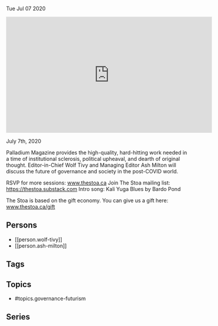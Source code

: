 



Tue Jul 07 2020

<iframe width="560" height="315" src="https://www.youtube.com/embed/3x6kBB9FG7A" title="Governance Futurism w/ Wolf Tivy and Ash Milton" frameborder="0" allow="accelerometer; autoplay; clipboard-write; encrypted-media; gyroscope; picture-in-picture" allowfullscreen ></iframe>

July 7th, 2020

Palladium Magazine provides the high-quality, hard-hitting work needed in a time of institutional sclerosis, political upheaval, and dearth of original thought. Editor-in-Chief Wolf Tivy and Managing Editor Ash Milton will discuss the future of governance and society in the post-COVID world.

RSVP for more sessions: www.thestoa.ca
Join The Stoa mailing list: https://thestoa.substack.com
Intro song: Kali Yuga Blues by Bardo Pond

The Stoa is based on the gift economy. You can give us a gift here: www.thestoa.ca/gift

## Persons

- [[person.wolf-tivy]]
- [[person.ash-milton]]

## Tags



## Topics

- #topics.governance-futurism

## Series



